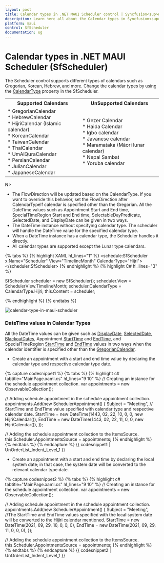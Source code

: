 ```yaml
---
layout: post
title: Calendar types in .NET MAUI Scheduler control | Syncfusion<sup>&reg;</sup>
description: Learn here all about the Calendar types in Syncfusion<sup>&reg;</sup> .NET MAUI Scheduler (SfScheduler) control and more details.
platform: maui
control: SfScheduler
documentation: ug
---
```


# Calendar types in .NET MAUI Scheduler (SfScheduler)
The Scheduler control supports different types of calendars such as Gregorian, Korean, Hebrew, and more. Change the calendar types by using the [CalendarType](https://help.syncfusion.com/cr/maui/Syncfusion.Maui.Scheduler.SfScheduler.html#Syncfusion_Maui_Scheduler_SfScheduler_CalendarType) property in the SfScheduler.  

<table>
<tr>
<th>Supported Calendars</th>
<th>UnSupported Calendars</th>
</tr>
<tr>

<td>
* GregorianCalendar<br>
* HebrewCalendar<br>
* HijriCalendar (Islamic calendar)<br>
* KoreanCalendar<br>
* TaiwanCalendar<br>
* ThaiCalendar<br>
* UmAlQuraCalendar<br>
* PersianCalendar<br>
* JulianCalendar<br>
* JapaneseCalendar<br>
</td>

<td>
* Gezer Calendar<br>
* Haida Calendar<br>
* Igbo calendar<br>
* Javanese calendar<br>
* Maramataka (Māori lunar calendar)<br>
* Nepal Sambat<br>
* Yoruba calendar<br>
</td>
</tr>
</table>

N>
* The FlowDirection will be updated based on the CalendarType. If you want to override this behavior, set the FlowDirection after CalendarTypeIf calendar is specified other than the Gregorian. All the DateTime values such as Appointment Start and End time, SpecialTimeRegion Start and End time, SelectableDayPredicate, SelectedDate, and DisplayDate can be given in two ways.
* The DateTime instance without specifying calendar type. The scheduler will handle the DateTime value for the specified calendar type.
* When a DateTime instance has a calendar type, the Scheduler handles it directly.
* All calendar types are supported except the Lunar type calendars.

{% tabs %}
{% highlight XAML hl_lines="1" %}
<schedule:SfScheduler x:Name="Scheduler"  View="TimelineMonth" CalendarType="Hijri">
</scheduler:SfScheduler>
{% endhighlight %}
{% highlight C# hl_lines="3" %}

SfScheduler scheduler = new SfScheduler();
scheduler.View = SchedulerView.TimelineMonth;
scheduler.CalendarType = CalendarType.Hijri;
this.Content = scheduler;

{% endhighlight %}
{% endtabs %}

![calendar-type-in-maui-scheduler](images/calendar-type/calendartype-in-maui-scheduler.png)

### DateTime values in Calendar Types
All the DateTime values can be given such as [DisplayDate](), [SelectedDate](), [BlackoutDates](), Appointment [StartTime]() and [EndTime](), and SpecialTimeRegion [StartTime]() and [EndTime]() values in two ways when the calendar identifier is specified other than the [GregorianCalendar]().

* Create an appointment with a start and end time value by declaring the calendar type and respective calendar type date.

{% capture codesnippet1 %}
{% tabs %}
{% highlight c# tabtitle="MainPage.xaml.cs" hl_lines="9 10" %}
// Creating an instance for the schedule appointment collection.
var appointments = new ObservableCollection<SchedulerAppointment>(); 

// Adding schedule appointment in the schedule appointment collection.
appointments.Add(new SchedulerAppointment()
{
	Subject = "Meeting",
	// StartTime and EndTime value specified with calendar type and respective calendar date.
	StartTime = new DateTime(1443, 02, 22, 10, 0, 0, new HijriCalendar()),
	EndTime = new DateTime(1443, 02, 22, 11, 0, 0, new HijriCalendar()),
});

// Adding the schedule appointment collection to the ItemsSource.
this.Scheduler.AppointmentsSource = appointments;
{% endhighlight %}
{% endtabs %}
{% endcapture %}
{{ codesnippet1 | UnOrderList_Indent_Level_1 }}

* Create an appointment with a start and end time by declaring the local system date; in that case, the system date will be converted to the relevant calendar type date.

{% capture codesnippet2 %}
{% tabs %}
{% highlight c# tabtitle="MainPage.xaml.cs" hl_lines="9 10" %}
// Creating an instance for the schedule appointment collection.
var appointments = new ObservableCollection<SchedulerAppointment>();

// Adding schedule appointment in the schedule appointment collection.
appointments.Add(new SchedulerAppointment()
{
	Subject = "Meeting",
	//The StartTime and EndTime values specified with the local system date will be converted to the Hijiri calendar mentioned.
	StartTime = new DateTime(2021, 09, 29, 10, 0, 0, 0),
	EndTime = new DateTime(2021, 09, 29, 11, 0, 0, 0),
});

// Adding the schedule appointment collection to the ItemsSource.
this.Scheduler.AppointmentsSource = appointments;
{% endhighlight %}
{% endtabs %}
{% endcapture %}
{{ codesnippet2 | UnOrderList_Indent_Level_1 }}

